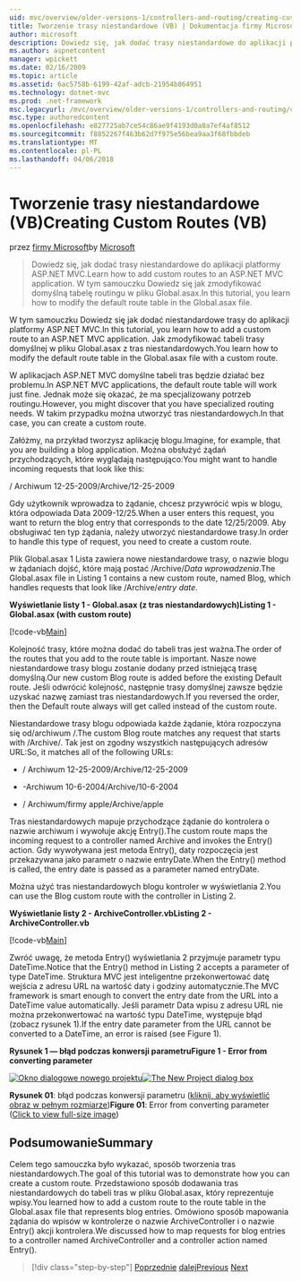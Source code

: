 ```yaml
---
uid: mvc/overview/older-versions-1/controllers-and-routing/creating-custom-routes-vb
title: Tworzenie trasy niestandardowe (VB) | Dokumentacja firmy Microsoft
author: microsoft
description: Dowiedz się, jak dodać trasy niestandardowe do aplikacji platformy ASP.NET MVC. W tym samouczku Dowiedz się jak zmodyfikować domyślną tabelę routingu w pliku Global.asax.
ms.author: aspnetcontent
manager: wpickett
ms.date: 02/16/2009
ms.topic: article
ms.assetid: 6ac5758b-6199-42af-adcb-21954b864951
ms.technology: dotnet-mvc
ms.prod: .net-framework
msc.legacyurl: /mvc/overview/older-versions-1/controllers-and-routing/creating-custom-routes-vb
msc.type: authoredcontent
ms.openlocfilehash: e827725ab7ce54c86ae9f4193d0a8a7ef4af8512
ms.sourcegitcommit: f8852267f463b62d7f975e56bea9aa3f68fbbdeb
ms.translationtype: MT
ms.contentlocale: pl-PL
ms.lasthandoff: 04/06/2018
---
```

<a name="creating-custom-routes-vb"></a><span data-ttu-id="67183-104">Tworzenie trasy niestandardowe (VB)</span><span class="sxs-lookup"><span data-stu-id="67183-104">Creating Custom Routes (VB)</span></span>
====================
<span data-ttu-id="67183-105">przez [firmy Microsoft](https://github.com/microsoft)</span><span class="sxs-lookup"><span data-stu-id="67183-105">by [Microsoft](https://github.com/microsoft)</span></span>

> <span data-ttu-id="67183-106">Dowiedz się, jak dodać trasy niestandardowe do aplikacji platformy ASP.NET MVC.</span><span class="sxs-lookup"><span data-stu-id="67183-106">Learn how to add custom routes to an ASP.NET MVC application.</span></span> <span data-ttu-id="67183-107">W tym samouczku Dowiedz się jak zmodyfikować domyślną tabelę routingu w pliku Global.asax.</span><span class="sxs-lookup"><span data-stu-id="67183-107">In this tutorial, you learn how to modify the default route table in the Global.asax file.</span></span>


<span data-ttu-id="67183-108">W tym samouczku Dowiedz się jak dodać niestandardowe trasy do aplikacji platformy ASP.NET MVC.</span><span class="sxs-lookup"><span data-stu-id="67183-108">In this tutorial, you learn how to add a custom route to an ASP.NET MVC application.</span></span> <span data-ttu-id="67183-109">Jak zmodyfikować tabeli trasy domyślnej w pliku Global.asax z tras niestandardowych.</span><span class="sxs-lookup"><span data-stu-id="67183-109">You learn how to modify the default route table in the Global.asax file with a custom route.</span></span>

<span data-ttu-id="67183-110">W aplikacjach ASP.NET MVC domyślne tabeli tras będzie działać bez problemu.</span><span class="sxs-lookup"><span data-stu-id="67183-110">In ASP.NET MVC applications, the default route table will work just fine.</span></span> <span data-ttu-id="67183-111">Jednak może się okazać, że ma specjalizowany potrzeb routingu.</span><span class="sxs-lookup"><span data-stu-id="67183-111">However, you might discover that you have specialized routing needs.</span></span> <span data-ttu-id="67183-112">W takim przypadku można utworzyć tras niestandardowych.</span><span class="sxs-lookup"><span data-stu-id="67183-112">In that case, you can create a custom route.</span></span>

<span data-ttu-id="67183-113">Załóżmy, na przykład tworzysz aplikację blogu.</span><span class="sxs-lookup"><span data-stu-id="67183-113">Imagine, for example, that you are building a blog application.</span></span> <span data-ttu-id="67183-114">Można obsłużyć żądań przychodzących, które wyglądają następująco:</span><span class="sxs-lookup"><span data-stu-id="67183-114">You might want to handle incoming requests that look like this:</span></span>

<span data-ttu-id="67183-115">/ Archiwum 12-25-2009</span><span class="sxs-lookup"><span data-stu-id="67183-115">/Archive/12-25-2009</span></span>

<span data-ttu-id="67183-116">Gdy użytkownik wprowadza to żądanie, chcesz przywrócić wpis w blogu, która odpowiada Data 2009-12/25.</span><span class="sxs-lookup"><span data-stu-id="67183-116">When a user enters this request, you want to return the blog entry that corresponds to the date 12/25/2009.</span></span> <span data-ttu-id="67183-117">Aby obsługiwać ten typ żądania, należy utworzyć niestandardowe trasy.</span><span class="sxs-lookup"><span data-stu-id="67183-117">In order to handle this type of request, you need to create a custom route.</span></span>

<span data-ttu-id="67183-118">Plik Global.asax 1 Lista zawiera nowe niestandardowe trasy, o nazwie blogu w żądaniach dojść, które mają postać /Archive/*Data wprowadzenia*.</span><span class="sxs-lookup"><span data-stu-id="67183-118">The Global.asax file in Listing 1 contains a new custom route, named Blog, which handles requests that look like /Archive/*entry date*.</span></span>

<span data-ttu-id="67183-119">**Wyświetlanie listy 1 - Global.asax (z tras niestandardowych)**</span><span class="sxs-lookup"><span data-stu-id="67183-119">**Listing 1 - Global.asax (with custom route)**</span></span>

[!code-vb[Main](creating-custom-routes-vb/samples/sample1.vb)]

<span data-ttu-id="67183-120">Kolejność trasy, które można dodać do tabeli tras jest ważna.</span><span class="sxs-lookup"><span data-stu-id="67183-120">The order of the routes that you add to the route table is important.</span></span> <span data-ttu-id="67183-121">Nasze nowe niestandardowe trasy blogu zostanie dodany przed istniejącą trasę domyślną.</span><span class="sxs-lookup"><span data-stu-id="67183-121">Our new custom Blog route is added before the existing Default route.</span></span> <span data-ttu-id="67183-122">Jeśli odwrócić kolejność, następnie trasy domyślnej zawsze będzie uzyskać nazwę zamiast tras niestandardowych.</span><span class="sxs-lookup"><span data-stu-id="67183-122">If you reversed the order, then the Default route always will get called instead of the custom route.</span></span>

<span data-ttu-id="67183-123">Niestandardowe trasy blogu odpowiada każde żądanie, która rozpoczyna się od/archiwum /.</span><span class="sxs-lookup"><span data-stu-id="67183-123">The custom Blog route matches any request that starts with /Archive/.</span></span> <span data-ttu-id="67183-124">Tak jest on zgodny wszystkich następujących adresów URL:</span><span class="sxs-lookup"><span data-stu-id="67183-124">So, it matches all of the following URLs:</span></span>

- <span data-ttu-id="67183-125">/ Archiwum 12-25-2009</span><span class="sxs-lookup"><span data-stu-id="67183-125">/Archive/12-25-2009</span></span>

- <span data-ttu-id="67183-126">-Archiwum 10-6-2004</span><span class="sxs-lookup"><span data-stu-id="67183-126">/Archive/10-6-2004</span></span>

- <span data-ttu-id="67183-127">/ Archiwum/firmy apple</span><span class="sxs-lookup"><span data-stu-id="67183-127">/Archive/apple</span></span>

<span data-ttu-id="67183-128">Tras niestandardowych mapuje przychodzące żądanie do kontrolera o nazwie archiwum i wywołuje akcję Entry().</span><span class="sxs-lookup"><span data-stu-id="67183-128">The custom route maps the incoming request to a controller named Archive and invokes the Entry() action.</span></span> <span data-ttu-id="67183-129">Gdy wywoływana jest metoda Entry(), daty rozpoczęcia jest przekazywana jako parametr o nazwie entryDate.</span><span class="sxs-lookup"><span data-stu-id="67183-129">When the Entry() method is called, the entry date is passed as a parameter named entryDate.</span></span>

<span data-ttu-id="67183-130">Można użyć tras niestandardowych blogu kontroler w wyświetlania 2.</span><span class="sxs-lookup"><span data-stu-id="67183-130">You can use the Blog custom route with the controller in Listing 2.</span></span>

<span data-ttu-id="67183-131">**Wyświetlanie listy 2 - ArchiveController.vb**</span><span class="sxs-lookup"><span data-stu-id="67183-131">**Listing 2 - ArchiveController.vb**</span></span>

[!code-vb[Main](creating-custom-routes-vb/samples/sample2.vb)]

<span data-ttu-id="67183-132">Zwróć uwagę, że metoda Entry() wyświetlania 2 przyjmuje parametr typu DateTime.</span><span class="sxs-lookup"><span data-stu-id="67183-132">Notice that the Entry() method in Listing 2 accepts a parameter of type DateTime.</span></span> <span data-ttu-id="67183-133">Struktura MVC jest inteligentne przekonwertować datę wejścia z adresu URL na wartość daty i godziny automatycznie.</span><span class="sxs-lookup"><span data-stu-id="67183-133">The MVC framework is smart enough to convert the entry date from the URL into a DateTime value automatically.</span></span> <span data-ttu-id="67183-134">Jeśli parametr Data wpisu z adresu URL nie można przekonwertować na wartość typu DateTime, występuje błąd (zobacz rysunek 1).</span><span class="sxs-lookup"><span data-stu-id="67183-134">If the entry date parameter from the URL cannot be converted to a DateTime, an error is raised (see Figure 1).</span></span>

<span data-ttu-id="67183-135">**Rysunek 1 — błąd podczas konwersji parametru**</span><span class="sxs-lookup"><span data-stu-id="67183-135">**Figure 1 - Error from converting parameter**</span></span>


<span data-ttu-id="67183-136">[![Okno dialogowe nowego projektu](creating-custom-routes-vb/_static/image1.jpg)](creating-custom-routes-vb/_static/image1.png)</span><span class="sxs-lookup"><span data-stu-id="67183-136">[![The New Project dialog box](creating-custom-routes-vb/_static/image1.jpg)](creating-custom-routes-vb/_static/image1.png)</span></span>

<span data-ttu-id="67183-137">**Rysunek 01**: błąd podczas konwersji parametru ([kliknij, aby wyświetlić obraz w pełnym rozmiarze](creating-custom-routes-vb/_static/image2.png))</span><span class="sxs-lookup"><span data-stu-id="67183-137">**Figure 01**: Error from converting parameter ([Click to view full-size image](creating-custom-routes-vb/_static/image2.png))</span></span>


## <a name="summary"></a><span data-ttu-id="67183-138">Podsumowanie</span><span class="sxs-lookup"><span data-stu-id="67183-138">Summary</span></span>

<span data-ttu-id="67183-139">Celem tego samouczka było wykazać, sposób tworzenia tras niestandardowych.</span><span class="sxs-lookup"><span data-stu-id="67183-139">The goal of this tutorial was to demonstrate how you can create a custom route.</span></span> <span data-ttu-id="67183-140">Przedstawiono sposób dodawania tras niestandardowych do tabeli tras w pliku Global.asax, który reprezentuje wpisy.</span><span class="sxs-lookup"><span data-stu-id="67183-140">You learned how to add a custom route to the route table in the Global.asax file that represents blog entries.</span></span> <span data-ttu-id="67183-141">Omówiono sposób mapowania żądania do wpisów w kontrolerze o nazwie ArchiveController i o nazwie Entry() akcji kontrolera.</span><span class="sxs-lookup"><span data-stu-id="67183-141">We discussed how to map requests for blog entries to a controller named ArchiveController and a controller action named Entry().</span></span>

> [!div class="step-by-step"]
> <span data-ttu-id="67183-142">[Poprzednie](asp-net-mvc-controller-overview-vb.md)
> [dalej](creating-a-route-constraint-vb.md)</span><span class="sxs-lookup"><span data-stu-id="67183-142">[Previous](asp-net-mvc-controller-overview-vb.md)
[Next](creating-a-route-constraint-vb.md)</span></span>
